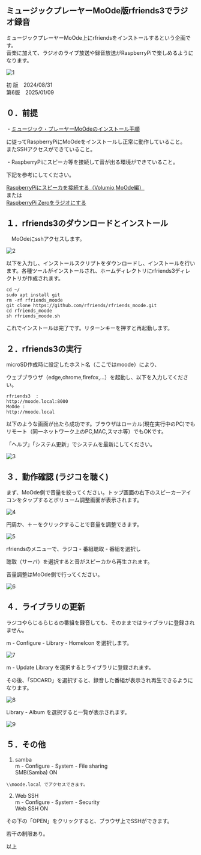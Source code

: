 ## ミュージックプレーヤーMoOde版rfriends3でラジオ録音  
  
ミュージックプレーヤーMoOde上にrfriendsをインストールするという企画です。  
音楽に加えて、ラジオのライブ放送や録音放送がRaspberryPiで楽しめるようになります。  
  
![1](https://github.com/user-attachments/assets/1cd6790e-c995-4e30-95cf-2f58c0e8cb26)  
  
初 版　2024/08/31  
第6版　2025/01/09  
  
## ０．前提  
  
・[ミュージック・プレーヤーMoOdeのインストール手順](https://rfriends.hatenablog.com/entry/2024/08/31/035134)    
  
に従ってRaspberryPiにMoOdeをインストールし正常に動作していること。  
またSSHアクセスができていること。  
  
・RaspberryPiにスピーカ等を接続して音が出る環境ができていること。  
  
下記を参考にしてください。  
  
[RaspberryPiにスピーカを接続する（Volumio,MoOde編）](https://rfriends.hatenablog.com/entry/2024/09/04/175016)    
または  
[RaspberryPi Zeroをラジオにする](https://rfriends.hatenablog.com/entry/2022/05/01/154913)    
  
## １．rfriends3のダウンロードとインストール  
  
　MoOdeにsshアクセスします。  
  
![2](https://github.com/user-attachments/assets/fc4e21a3-3a14-4b27-885b-0484cf9e3b4a)  
  
以下を入力し、インストールスクリプトをダウンロードし、インストールを行います。各種ツールがインストールされ、ホームディレクトリにrfriends3ディレクトリが作成されます。  
```  
cd ~/  
sudo apt install git  
rm -rf rfriends_moode  
git clone https://github.com/rfriends/rfriends_moode.git  
cd rfriends_moode  
sh rfriends_moode.sh  
```  
  
これでインストールは完了です。リターンキーを押すと再起動します。  
  
## ２．rfriends3の実行  
  
microSD作成時に設定したホスト名（ここではmoode）により、  
  
ウェブブラウザ（edge,chrome,firefox,...）を起動し、以下を入力してください。  
```  
rfriends3  :   
http://moode.local:8000  
MoOde :   
http://moode.local  
```  
以下のような画面が出たら成功です。ブラウザはローカル(現在実行中のPC)でもリモート（同一ネットワーク上のPC,MAC,スマホ等）でもOKです。  
  
「ヘルプ」「システム更新」でシステムを最新にしてください。  
  
![3](https://github.com/user-attachments/assets/f2b0756d-0ae5-4ad0-b1d1-b781bb6ce700)  
  
## ３．動作確認 (ラジコを聴く)  
  
まず、MoOde側で音量を絞ってください。トップ画面の右下のスピーカーアイコンをタップするとボリューム調整画面が表示されます。  
  
![4](https://github.com/user-attachments/assets/702aa07f-4018-4ac9-8ddc-dd002acf6ce6)  
  
円周か、＋－をクリックすることで音量を調整できます。  
  
![5](https://github.com/user-attachments/assets/b243c3f5-e323-4e93-aa18-1586c8c82adb)  
  
rfriendsのメニューで、ラジコ - 番組聴取 - 番組を選択し  
  
聴取（サーバ）を選択すると音がスピーカから再生されます。  
  
音量調整はMoOde側で行ってください。  
  
![6](https://github.com/user-attachments/assets/bf56b214-1e6c-4b4d-886d-10f4f2e829fc)  
  
## ４．ライブラリの更新  
ラジコやらじるらじるの番組を録音しても、そのままではライブラリに登録されません。  
  
m - Configure - Library - HomeIcon を選択します。  
 
![7](https://github.com/user-attachments/assets/af7cd6a4-e283-4445-bc61-8897a01578f3)  
  
m - Update Library を選択するとライブラリに登録されます。  
  
その後、「SDCARD」を選択すると、録音した番組が表示され再生できるようになります。  
  
![8](https://github.com/user-attachments/assets/4dfa219f-9717-4092-a752-a381aa5b87ff)  
  
Library - Album を選択すると一覧が表示されます。  
  
![9](https://github.com/user-attachments/assets/4ae0689a-678e-4496-b8cb-48440d607457)  
  
## ５．その他  
  
1) samba  
m - Configure - System - File sharing  
SMB(Samba) ON  
```    
\\moode.local でアクセスできます。  
```  
  
2) Web SSH  
m - Configure - System - Security   
Web SSH ON  
  
その下の「OPEN」をクリックすると、ブラウザ上でSSHができます。  
  
若干の制限あり。  
  
   
  
  
以上  

